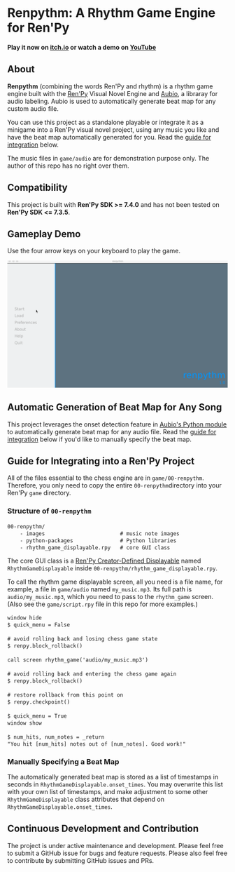 # Renpythm: A Rhythm Game Engine for Ren'Py

**Play it now on [itch.io](https://r3dhummingbird.itch.io/renpy-rhythm-game) or watch a demo on [YouTube](https://youtu.be/7fMig9BmDzY)**

## About

**Renpythm** (combining the words Ren'Py and rhythm) is a rhythm game engine built with the [Ren'Py](http://renpy.org/) Visual Novel Engine and [Aubio](https://aubio.org/), a libraray for audio labeling. Aubio is used to automatically generate beat map for any custom audio file.

You can use this project as a standalone playable or integrate it as a minigame into a Ren'Py visual novel project, using any music you like and have the beat map automatically generated for you. Read the [guide for integration](https://github.com/RuolinZheng08/renpy-rhythm#guide-for-integrating-into-a-renpy-project) below.

The music files in `game/audio` are for demonstration purpose only. The author of this repo has no right over them.

## Compatibility

This project is built with **Ren'Py SDK >= 7.4.0** and has not been tested on **Ren'Py SDK <= 7.3.5**.

## Gameplay Demo

Use the four arrow keys on your keyboard to play the game. 

<img src="https://github.com/RuolinZheng08/renpy-rhythm/blob/master/demo.gif" alt="Gameplay Example" width=600>

## Automatic Generation of Beat Map for Any Song

This project leverages the onset detection feature in [Aubio's Python module](https://github.com/aubio/aubio/tree/master/python) to automatically generate beat map for any audio file. Read the [guide for integration](https://github.com/RuolinZheng08/renpy-rhythm#guide-for-integrating-into-a-renpy-project) below if you'd like to manually specify the beat map.

## Guide for Integrating into a Ren'Py Project

All of the files essential to the chess engine are in `game/00-renpythm`. Therefore, you only need to copy the entire `00-renpythm`directory into your Ren'Py `game` directory.

### Structure of `00-renpythm`

```
00-renpythm/
    - images                        # music note images
    - python-packages               # Python libraries
    - rhythm_game_displayable.rpy   # core GUI class
```

The core GUI class is a [Ren'Py Creator-Defined Displayable](https://www.renpy.org/doc/html/udd.html) named `RhythmGameDisplayable` inside `00-renpythm/rhythm_game_displayable.rpy`.

To call the rhythm game displayable screen, all you need is a file name, for example, a file in `game/audio` named `my_music.mp3`. Its full path is `audio/my_music.mp3`, which you need to pass to the `rhythm_game` screen. (Also see the `game/script.rpy` file in this repo for more examples.)

```renpy
window hide
$ quick_menu = False

# avoid rolling back and losing chess game state
$ renpy.block_rollback()

call screen rhythm_game('audio/my_music.mp3')

# avoid rolling back and entering the chess game again
$ renpy.block_rollback()

# restore rollback from this point on
$ renpy.checkpoint()

$ quick_menu = True
window show

$ num_hits, num_notes = _return
"You hit [num_hits] notes out of [num_notes]. Good work!"
```

### Manually Specifying a Beat Map

The automatically generated beat map is stored as a list of timestamps in seconds in `RhythmGameDisplayable.onset_times`. You may overwrite this list with your own list of timestamps, and make adjustment to some other `RhythmGameDisplayable` class attributes that depend on `RhythmGameDisplayable.onset_times`.

## Continuous Development and Contribution
The project is under active maintenance and development. Please feel free to submit a GitHub issue for bugs and feature requests. Please also feel free to contribute by submitting GitHub issues and PRs. 